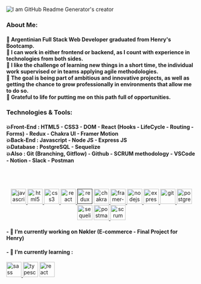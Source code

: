 ![I am GitHub Readme Generator's creator](https://img.wattpad.com/d665cf87d32bd994dd09a5f62b29661ba77e5bfc/68747470733a2f2f73332e616d617a6f6e6177732e636f6d2f776174747061642d6d656469612d736572766963652f53746f7279496d6167652f45656970787267334a45734869773d3d2d3933373733313039312e313633303734633433643032623638313132333035383537383230362e676966?s=fit&w=720&h=720)

<h3 align="left">About Me:</h3>
<h4 align="left">
🚀 Argentinian Full Stack Web Developer graduated from Henry's Bootcamp. <br>
🚀 I can work in either frontend or backend, as I count with experience in technologies from both sides. <br>
🚀 I like the challenge of learning new things in a short time, the individual work supervised or in teams applying agile methodologies. <br>
🚀 The goal is being part of ambitious and innovative projects, as well as getting the chance to grow professionally in environments that allow me to do so. <br>
🚀 Grateful to life for putting me on this path full of opportunities.
</h4>
<h3 align="left">Technologies & Tools:</h3>
<h4 align="left">
💥Front-End : HTML5 - CSS3 - DOM - React (Hooks - LifeCycle - Routing - Forms) - Redux - Chakra UI - Framer Motion <br>
💥Back-End : Javascript - Node JS - Express JS <br>
💥Database : PostgreSQL - Sequelize <br>
💥Also : Git (Branching, Gitflow) - Github - SCRUM methodology - VSCode - Notion - Slack - Postman 
</h4><br><br>
<p align="center">
<a href="https://developer.mozilla.org/en-US/docs/Web/JavaScript" target="_blank"> <img src="https://upload.wikimedia.org/wikipedia/commons/thumb/9/99/Unofficial_JavaScript_logo_2.svg/1024px-Unofficial_JavaScript_logo_2.svg.png" alt="javascript" width="40" height="40"/> </a> 
<a href="https://www.w3.org/html/" target="_blank"> <img src="https://upload.wikimedia.org/wikipedia/commons/thumb/3/38/HTML5_Badge.svg/600px-HTML5_Badge.svg.png" alt="html5" width="40" height="40"/> </a>
<a href="https://www.w3schools.com/css/" target="_blank"> <img src="https://cdn4.iconfinder.com/data/icons/social-media-logos-6/512/121-css3-512.png" alt="css3" width="40" height="40"/> </a> 
<a href="https://reactjs.org/" target="_blank"> <img src="https://seeklogo.com/images/R/react-logo-7B3CE81517-seeklogo.com.png" alt="react" width="40" height="40"/> </a> 
<a href="" target="_blank"><img src="https://seeklogo.com/images/R/redux-logo-9CA6836C12-seeklogo.com.png" alt="redux" width="40" height="40"/></a>
<a href="https://chakra-ui.com/" target="_blank"> <img src="https://avatars.githubusercontent.com/u/54212428?s=280&v=4" alt="chakraUI" width="40" height="40"/> </a>
<a href="https://www.framer.com/motion/" target="_blank"> <img src="https://www.tpisoftware.com/tpu/File/html/202009/20200929151429/images/20200926171128.png" alt="framer-motion" width="40" height="40" /> </a>
<a href="https://nodejs.org" target="_blank"> <img src="https://cdn.pixabay.com/photo/2015/04/23/17/41/node-js-736399_960_720.png" alt="nodejs" height="40"/> </a>
<a href="https://expressjs.com" target="_blank"> <img src="https://i.cloudup.com/zfY6lL7eFa-3000x3000.png" alt="express" height="40"/> </a> 
<a href="https://git-scm.com/" target="_blank"> <img src="https://www.vectorlogo.zone/logos/git-scm/git-scm-icon.svg" alt="git" width="40" height="40"/> </a> 
<a href="https://www.postgresql.org" target="_blank"> <img src="https://upload.wikimedia.org/wikipedia/commons/thumb/2/29/Postgresql_elephant.svg/1200px-Postgresql_elephant.svg.png" alt="postgresql" width="40" height="40"/> </a>
 <a href="https://sequelize.org/" target="_blank"><img src="https://seeklogo.com/images/S/sequelize-logo-9A5075DB9F-seeklogo.com.png" alt="sequelize" width="40" height="40"/></a>
<a href="https://postman.com" target="_blank"> <img src="https://www.vectorlogo.zone/logos/getpostman/getpostman-icon.svg" alt="postman" width="40" height="40"/> </a>
<a href="https://www.scrum.org/" target="_blank"><img src="https://e7.pngegg.com/pngimages/746/427/png-clipart-scrum-logo-agile-software-development-scrum-master-text-logo.png" alt="scrum" width="40" height="40"/></a>
</p>

<h4> - 🔭 I’m currently working on Nøkler (E-commerce - Final Project for Henry) </h4>
<h4> - 🌱 I’m currently learning : </h4>
<a href="https://sass-lang.com" target="_blank"> <img src="https://upload.wikimedia.org/wikipedia/commons/thumb/9/96/Sass_Logo_Color.svg/1280px-Sass_Logo_Color.svg.png" alt="sass" width="40" height="40"/> </a>
<a href="https://www.typescriptlang.org/" target="_blank"> <img src="https://upload.wikimedia.org/wikipedia/commons/thumb/4/4c/Typescript_logo_2020.svg/1200px-Typescript_logo_2020.svg.png" alt="typescript" width="40" height="40"/></a>
<a href="https://reactnative.dev/" target="_blank"><img src="https://raw.githubusercontent.com/kristerkari/react-native-svg-transformer/master/images/react-native-logo.png" alt="react native" width="40" height="40"/></a>
